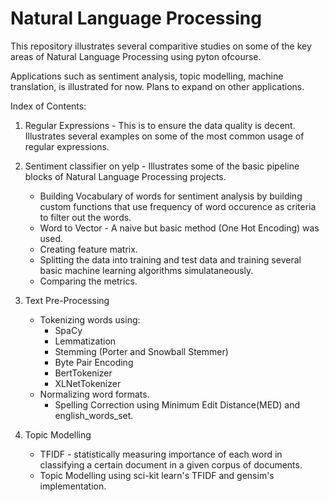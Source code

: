 # Natural Language Processing

This repository illustrates several comparitive studies on some of the key areas of Natural Language Processing using pyton ofcourse. 

Applications such as sentiment analysis, topic modelling, machine translation, is illustrated for now. Plans to expand on other applications.

Index of Contents:

1. Regular Expressions - This is to ensure the data quality is decent. Illustrates several examples on some of the most common usage of regular expressions.

2. Sentiment classifier on yelp - Illustrates some of the basic pipeline blocks of Natural Language Processing projects.
    - Building Vocabulary of words for sentiment analysis by building custom functions that use frequency of word occurence as criteria to filter out the words.
    - Word to Vector - A naive but basic method (One Hot Encoding) was used.
    - Creating feature matrix.
    - Splitting the data into training and test data and training several basic machine learning algorithms simulataneously.
    - Comparing the metrics.
3. Text Pre-Processing
    - Tokenizing words using:
      - SpaCy
      - Lemmatization
      - Stemming (Porter and Snowball Stemmer)
      - Byte Pair Encoding
      - BertTokenizer
      - XLNetTokenizer
    - Normalizing word formats.
      - Spelling Correction using Minimum Edit Distance(MED) and english_words_set.
4. Topic Modelling
    - TFIDF - statistically measuring importance of each word in classifying a certain document in a given corpus of documents.
    - Topic Modelling using sci-kit learn's TFIDF and gensim's implementation.
    
